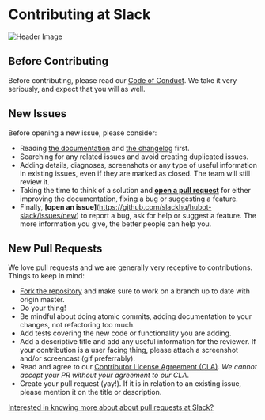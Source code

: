 # Contributing at Slack

![Header Image](contributing_header_slack.png)

## Before Contributing

Before contributing, please read our [Code of Conduct](../blob/master/CODE_OF_CONDUCT.md). We take it very seriously, and expect that you will as well.

## New Issues

Before opening a new issue, please consider:

  - Reading [the documentation](../blob/master/README.md) and [the changelog](../blob/master/README.md) first.
  - Searching for any related issues and avoid creating duplicated issues.
  - Adding details, diagnoses, screenshots or any type of useful information in existing issues, even if they are marked as closed. The team will still review it.
  - Taking the time to think of a solution and [**open a pull request**](#new-pull-requests) for either improving the documentation, fixing a bug or suggesting a feature.
  - Finally, **[open an issue]**(https://github.com/slackhq/hubot-slack/issues/new) to report a bug, ask for help or suggest a feature. The more information you give, the better people can help you.


## New Pull Requests

We love pull requests and we are generally very receptive to contributions. Things to keep in mind:

- [Fork the repository](https://github.com/slackhq/slack-hubot) and make sure to work on a branch up to date with origin master.
- Do your thing!
- Be mindful about doing atomic commits, adding documentation to your changes, not refactoring too much.
- Add tests covering the new code or functionality you are adding.
- Add a descriptive title and add any useful information for the reviewer. If your contribution is a user facing thing, please attach a screenshot and/or screencast (gif preferrably).
- Read and agree to our [Contributor License Agreement (CLA)](https://docs.google.com/a/slack-corp.com/forms/d/1q_w8rlJG_x_xJOoSUMNl7R35rkpA7N6pUkKhfHHMD9c/viewform). _We cannot accept your PR without your agreement to our CLA_.
- Create your pull request (yay!). If it is in relation to an existing issue, please mention it on the title or description.

[Interested in knowing more about about pull requests at Slack?](https://slack.engineering/on-empathy-pull-requests-979e4257d158#.awxtvmb2z)
